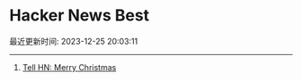 # Hacker News Best

最近更新时间: 2023-12-25 20:03:11

--- 
1. [Tell HN: Merry Christmas](https://news.ycombinator.com/item?id=38759092) 
